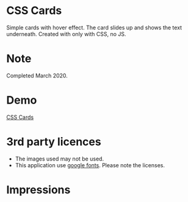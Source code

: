 # CSS Cards

Simple cards with hover effect. The card slides up and shows the text underneath. Created with only with CSS, no JS.

# Note

Completed March 2020.

# Demo

[CSS Cards](https://www.seoset.de/arbeitsproben/css-cards/)

# 3rd party licences

- The images used may not be used.
- This application use [google fonts](https://fonts.google.com/). Please note the licenses.

# Impressions
